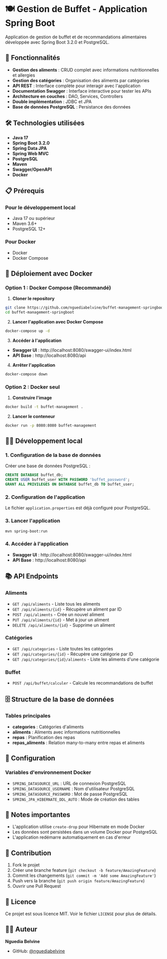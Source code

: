 # 🍽️ Gestion de Buffet - Application Spring Boot

Application de gestion de buffet et de recommandations alimentaires développée avec Spring Boot 3.2.0 et PostgreSQL.

## 🚀 Fonctionnalités

- **Gestion des aliments** : CRUD complet avec informations nutritionnelles et allergies
- **Gestion des catégories** : Organisation des aliments par catégories
- **API REST** : Interface complète pour interagir avec l'application
- **Documentation Swagger** : Interface interactive pour tester les APIs
- **Architecture en couches** : DAO, Services, Controllers
- **Double implémentation** : JDBC et JPA
- **Base de données PostgreSQL** : Persistance des données

## 🛠️ Technologies utilisées

- **Java 17**
- **Spring Boot 3.2.0**
- **Spring Data JPA**
- **Spring Web MVC**
- **PostgreSQL**
- **Maven**
- **Swagger/OpenAPI**
- **Docker**

## 📋 Prérequis

### Pour le développement local
- Java 17 ou supérieur
- Maven 3.6+
- PostgreSQL 12+

### Pour Docker
- Docker
- Docker Compose

## 🐳 Déploiement avec Docker

### Option 1 : Docker Compose (Recommandé)

1. **Cloner le repository**
```bash
git clone https://github.com/nguediabelvine/buffet-management-springboot.git
cd buffet-management-springboot
```

2. **Lancer l'application avec Docker Compose**
```bash
docker-compose up -d
```

3. **Accéder à l'application**
- **Swagger UI** : http://localhost:8080/swagger-ui/index.html
- **API Base** : http://localhost:8080/api

4. **Arrêter l'application**
```bash
docker-compose down
```

### Option 2 : Docker seul

1. **Construire l'image**
```bash
docker build -t buffet-management .
```

2. **Lancer le conteneur**
```bash
docker run -p 8080:8080 buffet-management
```

## 🏃‍♂️ Développement local

### 1. Configuration de la base de données

Créer une base de données PostgreSQL :
```sql
CREATE DATABASE buffet_db;
CREATE USER buffet_user WITH PASSWORD 'buffet_password';
GRANT ALL PRIVILEGES ON DATABASE buffet_db TO buffet_user;
```

### 2. Configuration de l'application

Le fichier `application.properties` est déjà configuré pour PostgreSQL.

### 3. Lancer l'application

```bash
mvn spring-boot:run
```

### 4. Accéder à l'application

- **Swagger UI** : http://localhost:8080/swagger-ui/index.html
- **API Base** : http://localhost:8080/api

## 📚 API Endpoints

### Aliments
- `GET /api/aliments` - Liste tous les aliments
- `GET /api/aliments/{id}` - Récupère un aliment par ID
- `POST /api/aliments` - Crée un nouvel aliment
- `PUT /api/aliments/{id}` - Met à jour un aliment
- `DELETE /api/aliments/{id}` - Supprime un aliment

### Catégories
- `GET /api/categories` - Liste toutes les catégories
- `GET /api/categories/{id}` - Récupère une catégorie par ID
- `GET /api/categories/{id}/aliments` - Liste les aliments d'une catégorie

### Buffet
- `POST /api/buffet/calculer` - Calcule les recommandations de buffet

## 🗄️ Structure de la base de données

### Tables principales
- **categories** : Catégories d'aliments
- **aliments** : Aliments avec informations nutritionnelles
- **repas** : Planification des repas
- **repas_aliments** : Relation many-to-many entre repas et aliments

## 🔧 Configuration

### Variables d'environnement Docker
- `SPRING_DATASOURCE_URL` : URL de connexion PostgreSQL
- `SPRING_DATASOURCE_USERNAME` : Nom d'utilisateur PostgreSQL
- `SPRING_DATASOURCE_PASSWORD` : Mot de passe PostgreSQL
- `SPRING_JPA_HIBERNATE_DDL_AUTO` : Mode de création des tables

## 📝 Notes importantes

- L'application utilise `create-drop` pour Hibernate en mode Docker
- Les données sont persistées dans un volume Docker pour PostgreSQL
- L'application redémarre automatiquement en cas d'erreur

## 🤝 Contribution

1. Fork le projet
2. Créer une branche feature (`git checkout -b feature/AmazingFeature`)
3. Commit les changements (`git commit -m 'Add some AmazingFeature'`)
4. Push vers la branche (`git push origin feature/AmazingFeature`)
5. Ouvrir une Pull Request

## 📄 Licence

Ce projet est sous licence MIT. Voir le fichier `LICENSE` pour plus de détails.

## 👨‍💻 Auteur

**Nguedia Belvine**
- GitHub: [@nguediabelvine](https://github.com/nguediabelvine)

